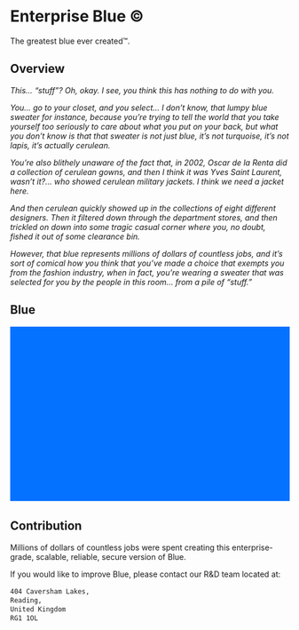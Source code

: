 # Enterprise Blue ©
The greatest blue ever created™.

## Overview
_This… “stuff”? Oh, okay. I see, you think this has nothing to do with you._  
  
_You… go to your closet, and you select… I don’t know, that lumpy blue sweater for instance, because you’re trying to tell the world that you take yourself too seriously to care about what you put on your back, but what you don’t know is that that sweater is not just blue, it’s not turquoise, it’s not lapis, it’s actually cerulean._  
  
_You’re also blithely unaware of the fact that, in 2002, Oscar de la Renta did a collection of cerulean gowns, and then I think it was Yves Saint Laurent, wasn’t it?… who showed cerulean military jackets. I think we need a jacket here._ 
  
_And then cerulean quickly showed up in the collections of eight different designers. Then it filtered down through the department stores, and then trickled on down into some tragic casual corner where you, no doubt, fished it out of some clearance bin._  
  
_However, that blue represents millions of dollars of countless jobs, and it’s sort of comical how you think that you’ve made a choice that exempts you from the fashion industry, when in fact, you’re wearing a sweater that was selected for you by the people in this room… from a pile of “stuff.”_  
  
## Blue
![The greatest blue ever created](blue.png)

## Contribution
Millions of dollars of countless jobs were spent creating this enterprise-grade, scalable, reliable, secure version of Blue.  
  
If you would like to improve Blue, please contact our R&D team located at:  

```
404 Caversham Lakes,  
Reading,  
United Kingdom  
RG1 1OL
```
